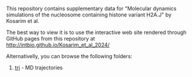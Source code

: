 This repository contains supplementary data for 
"Molecular dynamics simulations of the nucleosome containing histone variant H2A.J" by Kosarim et al.

The best way to view it is to use the interactive web site rendered through GitHub pages from this repository at http://intbio.github.io/Kosarim_et_al_2024/

Alternativelly, you can browse the following folders:
1. [trj](trj) - MD trajectories


